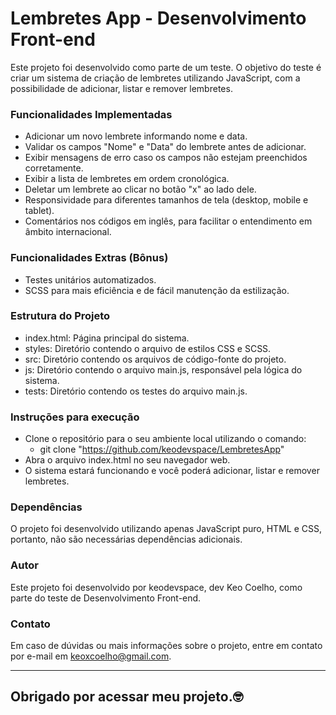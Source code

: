 <h1>Lembretes App - Desenvolvimento Front-end </h1>

Este projeto foi desenvolvido como parte de um teste. O objetivo do teste é criar um sistema de criação de lembretes utilizando JavaScript, com a possibilidade de adicionar, listar e remover lembretes.

<h3>Funcionalidades Implementadas</h3>

- Adicionar um novo lembrete informando nome e data.
- Validar os campos "Nome" e "Data" do lembrete antes de adicionar.
- Exibir mensagens de erro caso os campos não estejam preenchidos corretamente.
- Exibir a lista de lembretes em ordem cronológica.
- Deletar um lembrete ao clicar no botão "x" ao lado dele.
- Responsividade para diferentes tamanhos de tela (desktop, mobile e tablet).
- Comentários nos códigos em inglês, para facilitar o entendimento em âmbito internacional.

<h3>Funcionalidades Extras (Bônus) </h3>

- Testes unitários automatizados.
- SCSS para mais eficiência e de fácil manutenção da estilização.

<h3>Estrutura do Projeto</h3>

- index.html: Página principal do sistema.
- styles: Diretório contendo o arquivo de estilos CSS e SCSS.
- src: Diretório contendo os arquivos de código-fonte do projeto.
- js: Diretório contendo o arquivo main.js, responsável pela lógica do sistema.
- tests: Diretório contendo os testes do arquivo main.js.

<h3>Instruções para execução</h3>
    
- Clone o repositório para o seu ambiente local utilizando o comando:
  - git clone "https://github.com/keodevspace/LembretesApp"
- Abra o arquivo index.html no seu navegador web.
- O sistema estará funcionando e você poderá adicionar, listar e remover lembretes.

<h3>Dependências</h3>

O projeto foi desenvolvido utilizando apenas JavaScript puro, HTML e CSS, portanto, não são necessárias dependências adicionais.

<h3>Autor</h3>

Este projeto foi desenvolvido por keodevspace, dev Keo Coelho, como parte do teste de Desenvolvimento Front-end.

<h3>Contato</h3>

Em caso de dúvidas ou mais informações sobre o projeto, entre em contato por e-mail em keoxcoelho@gmail.com.

------------------------------------------------------------

<h2>Obrigado por acessar meu projeto.🤓</h2> 
